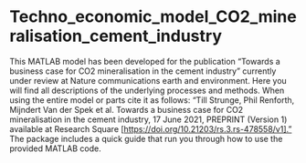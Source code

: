# Techno_economic_model_CO2_mineralisation_cement_industry

This MATLAB model has been developed for the publication “Towards a business case for CO2 mineralisation in the cement industry” currently under review at Nature communications earth and environment. Here you will find all descriptions of the underlying processes and methods. 
When using the entire model or parts cite it as follows: “Till Strunge, Phil Renforth, Mijndert Van der Spek et al. Towards a business case for CO2 mineralisation in the cement industry, 17 June 2021, PREPRINT (Version 1) available at Research Square [https://doi.org/10.21203/rs.3.rs-478558/v1].”
The package includes a quick guide that run you through how to use the provided MATLAB code. 
